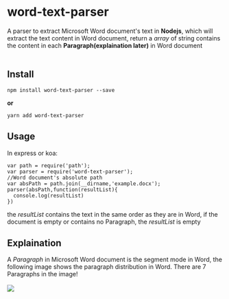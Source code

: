 # word-text-parser
A parser to extract Microsoft Word document's text in **Nodejs**, which will extract the text content in Word document, return a *array* of string contains the content in each **Paragraph(explaination later)** in Word document<br><br>

## **Install**
```
npm install word-text-parser --save
```
**or**
```
yarn add word-text-parser
```
## **Usage**<br>
In express or koa:
```
var path = require('path');
var parser = require('word-text-parser');
//Word document's absolute path
var absPath = path.join(__dirname,'example.docx');
parser(absPath,function(resultList){
  console.log(resultList)
})
```
the *resultList* contains the text in the same order as they are in Word, if the document is empty or contains no Paragraph, the *resultList* is empty

## **Explaination**
A *Paragraph* in Microsoft Word document is the segment mode in Word, the following image shows the paragraph distribution in Word. There are 7 Paragraphs in the image!<br><br>
![](https://github.com/houzisbw/word-text-parser/blob/master/img/1.jpg)